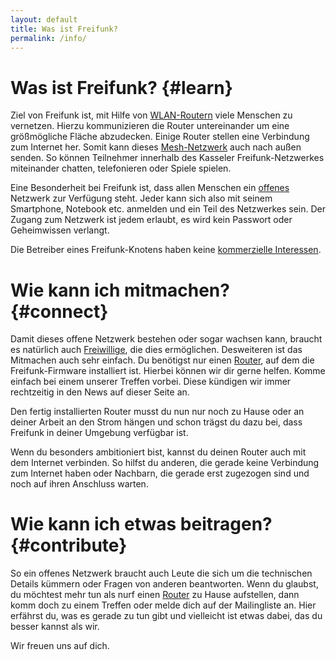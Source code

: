 ```yaml
---
layout: default
title: Was ist Freifunk?
permalink: /info/
---
```


# Was ist Freifunk? {#learn}
Ziel von Freifunk ist, mit Hilfe von [WLAN-Routern](/info/router.html) viele Menschen zu vernetzen.
Hierzu kommunizieren die Router untereinander um eine größmögliche Fläche abzudecken.
Einige Router stellen eine Verbindung zum Internet her.
Somit kann dieses [Mesh-Netzwerk](/info/mesh-netzwerk.html) auch nach außen senden.
So können Teilnehmer innerhalb des Kasseler Freifunk-Netzwerkes miteinander chatten, telefonieren oder Spiele spielen.

Eine Besonderheit bei Freifunk ist, dass allen Menschen ein [offenes](/info/philosophie.html) Netzwerk zur Verfügung steht.
Jeder kann sich also mit seinem Smartphone, Notebook etc. anmelden und ein Teil des Netzwerkes sein.
Der Zugang zum Netzwerk ist jedem erlaubt, es wird kein Passwort oder Geheimwissen verlangt.

Die Betreiber eines Freifunk-Knotens haben keine [kommerzielle Interessen](/info/philosophie.html).

# Wie kann ich mitmachen? {#connect}
Damit dieses offene Netzwerk bestehen oder sogar wachsen kann, braucht es natürlich auch [Freiwillige](/info/freiwillige.html), die dies ermöglichen.
Desweiteren ist das Mitmachen auch sehr einfach.
Du benötigst nur einen [Router](/info/router.html), auf dem die Freifunk-Firmware installiert ist.
Hierbei können wir dir gerne helfen.
Komme einfach bei einem unserer Treffen vorbei.
Diese kündigen wir immer rechtzeitig in den News auf dieser Seite an.

Den fertig installierten Router musst du nun nur noch zu Hause oder an deiner Arbeit an den Strom hängen und schon trägst du dazu bei, dass Freifunk in deiner Umgebung verfügbar ist.

Wenn du besonders ambitioniert bist, kannst du deinen Router auch mit dem Internet verbinden.
So hilfst du anderen, die gerade keine Verbindung zum Internet haben oder Nachbarn, die gerade erst zugezogen sind und noch auf ihren Anschluss warten.

# Wie kann ich etwas beitragen? {#contribute}
So ein offenes Netzwerk braucht auch Leute die sich um die technischen Details kümmern oder Fragen von anderen beantworten.
Wenn du glaubst, du möchtest mehr tun als nurf einen [Router](/info/router.html) zu Hause aufstellen, dann komm doch zu einem Treffen oder melde dich auf der Mailingliste an.
Hier erfährst du, was es gerade zu tun gibt und vielleicht ist etwas dabei, das du besser kannst als wir.

Wir freuen uns auf dich.